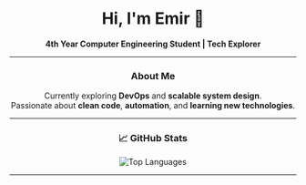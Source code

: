 <div align="center">

# Hi, I'm Emir 👋

**4th Year Computer Engineering Student | Tech Explorer**

---

### About Me

Currently exploring **DevOps** and **scalable system design**.  
Passionate about **clean code**, **automation**, and **learning new technologies**.

---

### 📈 GitHub Stats

![Top Languages](https://github-readme-stats.vercel.app/api/top-langs/?username=Badallocoredumped&layout=compact&theme=radical)

---

</div>
